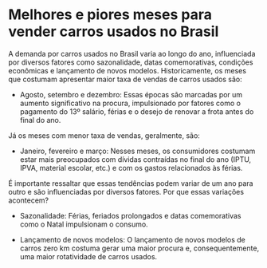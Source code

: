 # Melhores e piores meses para vender carros usados no Brasil

A demanda por carros usados no Brasil varia ao longo do ano, influenciada por diversos fatores como sazonalidade, datas comemorativas, condições econômicas e lançamento de novos modelos. Historicamente, os meses que costumam apresentar maior taxa de vendas de carros usados são:

- Agosto, setembro e dezembro: Essas épocas são marcadas por um aumento significativo na procura, impulsionado por fatores como o pagamento do 13º salário, férias e o desejo de renovar a frota antes do final do ano.

Já os meses com menor taxa de vendas, geralmente, são:

- Janeiro, fevereiro e março: Nesses meses, os consumidores costumam estar mais preocupados com dívidas contraídas no final do ano (IPTU, IPVA, material escolar, etc.) e com os gastos relacionados às férias.

É importante ressaltar que essas tendências podem variar de um ano para outro e são influenciadas por diversos fatores. Por que essas variações acontecem?

- Sazonalidade: Férias, feriados prolongados e datas comemorativas como o Natal impulsionam o consumo.

-	Lançamento de novos modelos: O lançamento de novos modelos de carros zero km costuma gerar uma maior procura e, consequentemente, uma maior rotatividade de carros usados.
